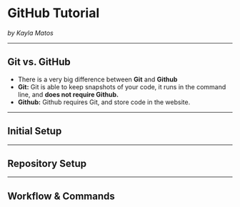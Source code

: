 # GitHub Tutorial

_by Kayla Matos_

---
## Git vs. GitHub
* There is a very big difference between **Git** and **Github**
* **Git:** Git is able to keep snapshots of your code, it runs in the command line, and **does not require Github.**
* **Github:** Github requires Git, and store code in the website.



---
## Initial Setup




---
## Repository Setup



---
## Workflow & Commands
